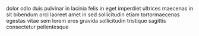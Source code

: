 dolor odio duis pulvinar in lacinia felis in eget imperdiet ultrices maecenas in
sit bibendum orci laoreet amet in sed sollicitudin etiam tortormaecenas egestas
vitae sem lorem eros gravida sollicitudin tristique sagittis consectetur
pellentesque